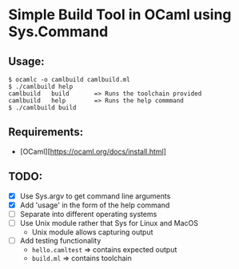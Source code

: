 # Simple Build Tool in OCaml using Sys.Command

## Usage:
```console
$ ocamlc -o camlbuild camlbuild.ml
$ ./camlbuild help
camlbuild   build       => Runs the toolchain provided
camlbuild   help        => Runs the help commmand
$ ./camlbuild build
```
## Requirements:
- [OCaml][https://ocaml.org/docs/install.html]


## TODO:
- [X] Use Sys.argv to get command line arguments
- [X] Add 'usage' in the form of the help command
- [ ] Separate into different operating systems
- [ ] Use Unix module rather that Sys for Linux and MacOS
  - Unix module allows capturing output
- [ ] Add testing functionality
  - `hello.camltest` => contains expected output
  - `build.ml`       => contains toolchain

